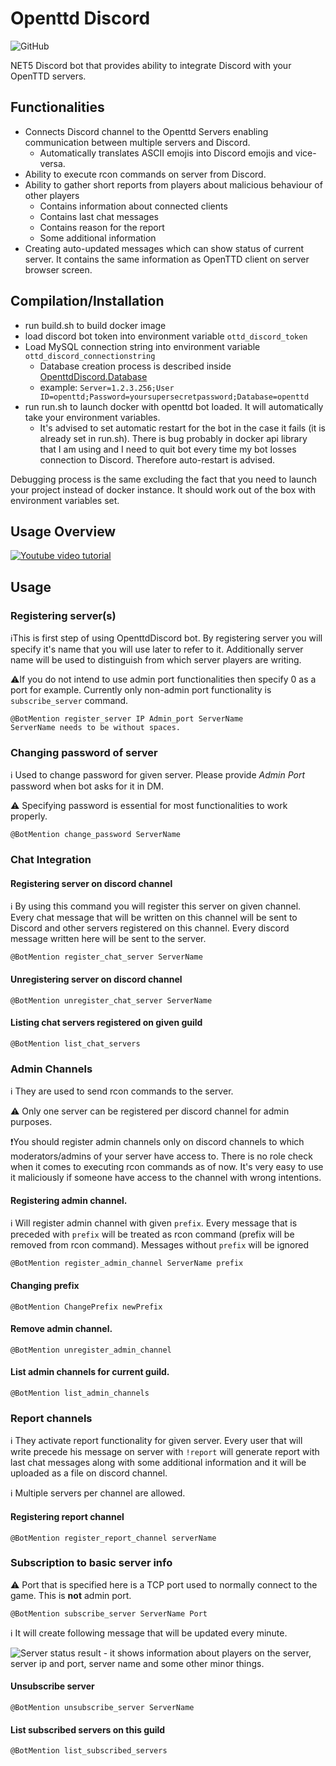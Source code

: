 ﻿# Openttd Discord

![GitHub](https://img.shields.io/github/license/shoter/OpenttdDiscord?style=plastic)

NET5 Discord bot that provides ability to integrate Discord with your OpenTTD servers.

## Functionalities

* Connects Discord channel to the Openttd Servers enabling communication between multiple servers and Discord.
    * Automatically translates ASCII emojis into Discord emojis and vice-versa.
* Ability to execute rcon commands on server from Discord.
* Ability to gather short reports from players about malicious behaviour of other players
    * Contains information about connected clients
    * Contains last chat messages
    * Contains reason for the report
    * Some additional information
* Creating auto-updated messages which can show status of current server.
It contains the same information as OpenTTD client on server browser screen.

## Compilation/Installation

* run build.sh to build docker image
* load discord bot token into environment variable `ottd_discord_token`
* Load MySQL connection string into environment variable `ottd_discord_connectionstring`
	* Database creation process is described inside [OpenttdDiscord.Database](https://github.com/shoter/OpenttdDiscord/tree/master/OpenttdDiscord.Database)
	* example: `Server=1.2.3.256;User ID=openttd;Password=yoursupersecretpassword;Database=openttd`
* run run.sh to launch docker with openttd bot loaded. It will automatically take your environment variables.
    * It's advised to set automatic restart for the bot in the case it fails (it is already set in run.sh).
    There is bug probably in docker api library that I am using and I need to quit bot every time my bot
    losses connection to Discord. Therefore auto-restart is advised.


Debugging process is the same excluding the fact that you need to launch your project instead of docker instance. 
It should work out of the box with environment variables set.

## Usage Overview

[![Youtube video tutorial](https://img.youtube.com/vi/He2qtUTibV0/0.jpg)](https://www.youtube.com/watch?v=He2qtUTibV0)


## Usage

### Registering server(s)

ℹ️This is first step of using OpenttdDiscord bot. By registering server you will specify it's name that you will use
later to refer to it. Additionally server name will be used to distinguish from which server players are writing.

⚠️If you do not intend to use admin port functionalities then specify 0 as a port for example.
Currently only non-admin port functionality is `subscribe_server` command.

```
@BotMention register_server IP Admin_port ServerName
ServerName needs to be without spaces.
```


### Changing password of server

ℹ Used to change password for given server. Please provide *Admin Port* password when bot asks for it in DM.

⚠ Specifying password is essential for most functionalities to work properly.

```
@BotMention change_password ServerName
```

### Chat Integration

#### Registering server on discord channel

ℹ By using this command you will register this server on given channel.
Every chat message that will be written on this channel will be sent to Discord and other servers registered on this channel.
Every discord message written here will be sent to the server.

```
@BotMention register_chat_server ServerName
```

#### Unregistering server on discord channel

```
@BotMention unregister_chat_server ServerName
```

#### Listing chat servers registered on given guild

```
@BotMention list_chat_servers
```

### Admin Channels

ℹ  They are used to send rcon commands to the server.

⚠ Only one server can be registered per discord channel for admin purposes.

❗️You should register admin channels only on discord channels to which moderators/admins of your server have access to.
There is no role check when it comes to executing rcon commands as of now. It's very easy to use it maliciously if someone
have access to the channel with wrong intentions.

#### Registering admin channel.

ℹ Will register admin channel with given `prefix`. 
Every message that is preceded with `prefix` will be treated as rcon command (prefix will be removed from rcon command).
Messages without `prefix` will be ignored

```
@BotMention register_admin_channel ServerName prefix
```

#### Changing prefix

```
@BotMention ChangePrefix newPrefix 
```

#### Remove admin channel.

```
@BotMention unregister_admin_channel
```

#### List admin channels for current guild.

```
@BotMention list_admin_channels
```


### Report channels

ℹ  They activate report functionality for given server. 
Every user that will write precede his message on server with `!report` will generate report with last chat messages along with
some additional information and it will be uploaded as a file on discord channel.

ℹ  Multiple servers per channel are allowed.

#### Registering report channel

```
@BotMention register_report_channel serverName
```


### Subscription to basic server info

⚠ Port that is specified here is a TCP port used to normally connect to the game. This is **not** admin port.

```
@BotMention subscribe_server ServerName Port
```

ℹ It will create following message that will be updated every minute.
 
![Server status result - it shows information about players on the server, server ip and port, server name and some other minor things.](https://github.com/shoter/OpenttdDiscord/raw/master/media/server_status.png)


#### Unsubscribe server


```
@BotMention unsubscribe_server ServerName
```

#### List subscribed servers on this guild

```
@BotMention list_subscribed_servers
```

